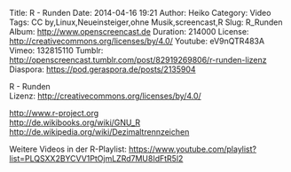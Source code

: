 Title: R - Runden
Date: 2014-04-16 19:21
Author: Heiko
Category: Video
Tags: CC by,Linux,Neueinsteiger,ohne Musik,screencast,R
Slug: R_Runden
Album: http://www.openscreencast.de
Duration: 214000
License: http://creativecommons.org/licenses/by/4.0/
Youtube: eV9nQTR483A
Vimeo: 132815110
Tumblr: http://openscreencast.tumblr.com/post/82919269806/r-runden-lizenz
Diaspora: https://pod.geraspora.de/posts/2135904

R - Runden  
Lizenz: <http://creativecommons.org/licenses/by/4.0/>  
  
<http://www.r-project.org>  
<http://de.wikibooks.org/wiki/GNU_R>  
<http://de.wikipedia.org/wiki/Dezimaltrennzeichen>  
  
Weitere Videos in der R-Playlist:
<https://www.youtube.com/playlist?list=PLQSXX2BYCVV1PtOjmLZRd7MU8IdFtR5l2>  
  

